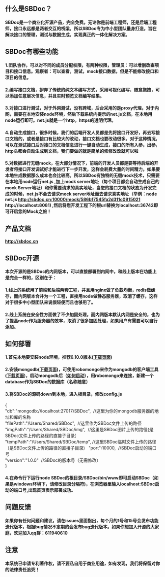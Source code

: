 ## 什么是SBDoc？
#### SBDoc是一个商业化开源产品，完全免费。无论你是前端工程师，还是后端工程师，接口永远都是两者交互的桥梁，所以SBDoc专为中小型团队量身打造，旨在解决接口的管理，测试与数据生成，实现真正的一体化解决方案。
## SBDoc有哪些功能
#### 1.团队协作，可以对不同的成员分配权限，有两种权限，管理员：可以增删改查项目和接口信息。观察者：可以查看，测试，mock接口数据，但是不能修改接口和项目的信息。
#### 2.编写接口文档，摒弃了传统的纯文本编写方式，采用可视化编写，随意拖拽，可以添加任意层次信息，并且实时预览文档编写结果。
#### 3.对接口进行测试，对于外网测试，没有跨域，后台采用的是proxy代理，对于内网，需要在本地安装node环境，然后下载系统内提示的net.js文档，在本地用node运行即可。net.js就是一个http，https的透明代理。
#### 4.自动生成接口，很多时候，我们的后端开发人员都是先将接口开发好，再去写接口文档的，或者是接口有比较大的改动，接口文档也要改动很多。对于这种情况，可以在测试接口后对接口的文档信息进行一键自动生成，接口的所有入参，出参，http头都会自动生成到文档，我们要做的就是简单的修修改改就可以啦
#### 5.对数据进行无缝mock，在大部分情况下，前端的开发人员都是要等待后端的开发者将接口开发调试好才能进行下一步开发，这样会耗费大量的时间精力，如果要本地生成数据那么成本也会比较高，所以SBDoc有独特的无缝mock技术，只需要在本地用node运行net.js ,加上mock server地址（每个项目都会自动生成自己的mock Server地址）和你需要请求的真实地址，当您的接口文档的状态为开发完成的时候，net.js不会去请求mock server地址而去请求真实地址（举例：node net.js http://sbdoc.cn:10000/mock/586b17545fa2d311c0915021 http://localhost:8081) ,然后将您开发工程下的根url替换为localhost:36742即可开启您的Mock之旅！
## 产品文档
#### http://sbdoc.cn
## SBDoc开源
#### 本次开源的是SBDoc的内网版本，可以直接部署到内网中，和线上版本在功能上是完全一样的，区别在于：
#### 1.线上的系统用了前端和后端两套工程，并且用nginx做了负载均衡，redis做缓存，而内网版本合并为一个工程，直接用node做静态服务器，取消了缓存，这样对于很多中小型团队来说很轻便而且也够用了。
#### 2.线上系统在安全性方面做了不少加固处理，而内网版本默认内网是安全的，也为了提高node作为服务器的效率，取消了很多加固处理，如果用户有需要可以自行添加。
## 如何部署
#### 1.首先本地要安装node环境，推荐6.10.0版本([下载页面](https://nodejs.org/en/))
#### 2.安装mongodb([下载页面](https://www.mongodb.com/))，可使用robomongo来作为mongodb的客户端工具([下载页面](https://robomongo.org/))，启动mongodb后（[如何启动](http://www.open-open.com/lib/view/open1435117403544.html)），用robomongo来连接，新建一个database作为SBDoc的数据库（名称随意）
#### 3.将SBDoc的源码down到本地，进入根目录，修改config.js 
{  
  "db":"mongodb://localhost:27017/SBDoc",  //这里为你的mongodb服务器的地址和库的名称  
  "filePath":"/Users/Shared/SBDoc",  //这里作为SBDoc文件上传的路径  
  "imgPath":"/Users/Shared/SBDoc/img",  //这里是SBDoc图片上传的路径(是SBDoc文件上传的路径的直接子目录）  
  "tempPath":"/Users/Shared/SBDoc/temp",  //这里SBDoc临时文件上传的路径（是SBDoc文件上传的路径的直接子目录)  
  "port":10000,  //SBDoc启动的端口号  
  "version":"1.0.0"  //SBDoc的版本号（无需修改）  
}  
#### 4.在命令行下运行node SBDoc的根目录/SBDoc/bin/www即可启动SBDoc（如果是windows环境下，请修改目录分隔符)，在浏览器里输入localhost:SBDoc启动的端口号,出现首页表示部署成功。
## 问题反馈
#### 如果你有任何问题和建议，请在issues里面指出，每个月的1号和15号会发布功能迭代版本，根据bug情况不定期的会发布bug迭代版本。如果你想加入开源的大家庭，欢迎加入qq群：611940610
## 注意
#### 本系统已申请专利著作权，请不要私自用于商业用途，如有发现，我们将保留对你的法律责任追究！
